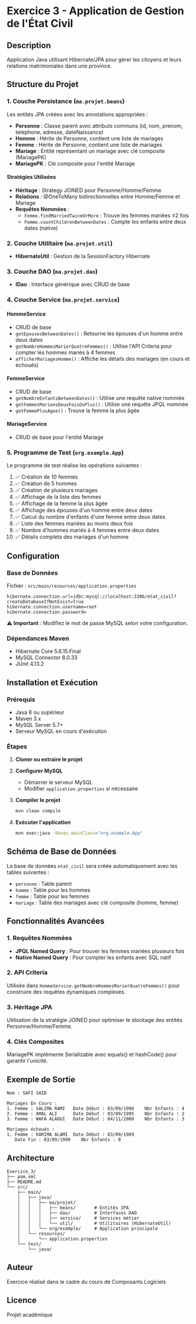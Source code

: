 # Exercice 3 - Application de Gestion de l'État Civil

## Description
Application Java utilisant Hibernate/JPA pour gérer les citoyens et leurs relations matrimoniales dans une province.

## Structure du Projet

### 1. Couche Persistance (`ma.projet.beans`)
Les entités JPA créées avec les annotations appropriées :

- **Personne** : Classe parent avec attributs communs (id, nom, prenom, telephone, adresse, dateNaissance)
- **Homme** : Hérite de Personne, contient une liste de mariages
- **Femme** : Hérite de Personne, contient une liste de mariages
- **Mariage** : Entité représentant un mariage avec clé composite (MariagePK)
- **MariagePK** : Clé composite pour l'entité Mariage

#### Stratégies Utilisées
- **Héritage** : Strategy JOINED pour Personne/Homme/Femme
- **Relations** : @OneToMany bidirectionnelles entre Homme/Femme et Mariage
- **Requêtes Nommées** : 
  - `Femme.findMarriedTwiceOrMore` : Trouve les femmes mariées ≥2 fois
  - `Femme.countChildrenBetweenDates` : Compte les enfants entre deux dates (native)

### 2. Couche Utilitaire (`ma.projet.util`)
- **HibernateUtil** : Gestion de la SessionFactory Hibernate

### 3. Couche DAO (`ma.projet.dao`)
- **IDao<T>** : Interface générique avec CRUD de base

### 4. Couche Service (`ma.projet.service`)

#### HommeService
- CRUD de base
- `getEpousesBetweenDates()` : Retourne les épouses d'un homme entre deux dates
- `getNombreHommesMarierQuatreFemmes()` : Utilise l'API Criteria pour compter les hommes mariés à 4 femmes
- `afficherMariagesHomme()` : Affiche les détails des mariages (en cours et échoués)

#### FemmeService
- CRUD de base
- `getNombreEnfantsBetweenDates()` : Utilise une requête native nommée
- `getFemmesMarieesDeuxFoisOuPlus()` : Utilise une requête JPQL nommée
- `getFemmePlusAgee()` : Trouve la femme la plus âgée

#### MariageService
- CRUD de base pour l'entité Mariage

### 5. Programme de Test (`org.example.App`)

Le programme de test réalise les opérations suivantes :
1. ✅ Création de 10 femmes
2. ✅ Création de 5 hommes
3. ✅ Création de plusieurs mariages
4. ✅ Affichage de la liste des femmes
5. ✅ Affichage de la femme la plus âgée
6. ✅ Affichage des épouses d'un homme entre deux dates
7. ✅ Calcul du nombre d'enfants d'une femme entre deux dates
8. ✅ Liste des femmes mariées au moins deux fois
9. ✅ Nombre d'hommes mariés à 4 femmes entre deux dates
10. ✅ Détails complets des mariages d'un homme

## Configuration

### Base de Données
Fichier : `src/main/resources/application.properties`

```properties
hibernate.connection.url=jdbc:mysql://localhost:3306/etat_civil?createDatabaseIfNotExist=true
hibernate.connection.username=root
hibernate.connection.password=
```

⚠️ **Important** : Modifiez le mot de passe MySQL selon votre configuration.

### Dépendances Maven
- Hibernate Core 5.6.15.Final
- MySQL Connector 8.0.33
- JUnit 4.13.2

## Installation et Exécution

### Prérequis
- Java 8 ou supérieur
- Maven 3.x
- MySQL Server 5.7+
- Serveur MySQL en cours d'exécution

### Étapes

1. **Cloner ou extraire le projet**

2. **Configurer MySQL**
   - Démarrer le serveur MySQL
   - Modifier `application.properties` si nécessaire

3. **Compiler le projet**
   ```bash
   mvn clean compile
   ```

4. **Exécuter l'application**
   ```bash
   mvn exec:java -Dexec.mainClass="org.example.App"
   ```

## Schéma de Base de Données

La base de données `etat_civil` sera créée automatiquement avec les tables suivantes :
- `personne` : Table parent
- `homme` : Table pour les hommes
- `femme` : Table pour les femmes
- `mariage` : Table des mariages avec clé composite (homme, femme)

## Fonctionnalités Avancées

### 1. Requêtes Nommées
- **JPQL Named Query** : Pour trouver les femmes mariées plusieurs fois
- **Native Named Query** : Pour compter les enfants avec SQL natif

### 2. API Criteria
Utilisée dans `HommeService.getNombreHommesMarierQuatreFemmes()` pour construire des requêtes dynamiques complexes.

### 3. Héritage JPA
Utilisation de la stratégie JOINED pour optimiser le stockage des entités Personne/Homme/Femme.

### 4. Clés Composites
MariagePK implémente Serializable avec equals() et hashCode() pour garantir l'unicité.

## Exemple de Sortie

```
Nom : SAFI SAID

Mariages En Cours :
1. Femme : SALIMA RAMI   Date Début : 03/09/1990    Nbr Enfants : 4
2. Femme : AMAL ALI      Date Début : 03/09/1995    Nbr Enfants : 2
3. Femme : WAFA ALAOUI   Date Début : 04/11/2000    Nbr Enfants : 3

Mariages échoués :
1. Femme : KARIMA ALAMI  Date Début : 03/09/1989    
   Date Fin : 03/09/1990    Nbr Enfants : 0
```

## Architecture

```
Exercice_3/
├── pom.xml
├── README.md
└── src/
    ├── main/
    │   ├── java/
    │   │   ├── ma/projet/
    │   │   │   ├── beans/       # Entités JPA
    │   │   │   ├── dao/         # Interfaces DAO
    │   │   │   ├── service/     # Services métier
    │   │   │   └── util/        # Utilitaires (HibernateUtil)
    │   │   └── org/example/     # Application principale
    │   └── resources/
    │       └── application.properties
    └── test/
        └── java/
```

## Auteur
Exercice réalisé dans le cadre du cours de Composants Logiciels

## Licence
Projet académique

